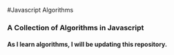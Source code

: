 #Javascript Algorithms
### A Collection of Algorithms in Javascript
#### As I learn algorithms, I will be updating this repository.